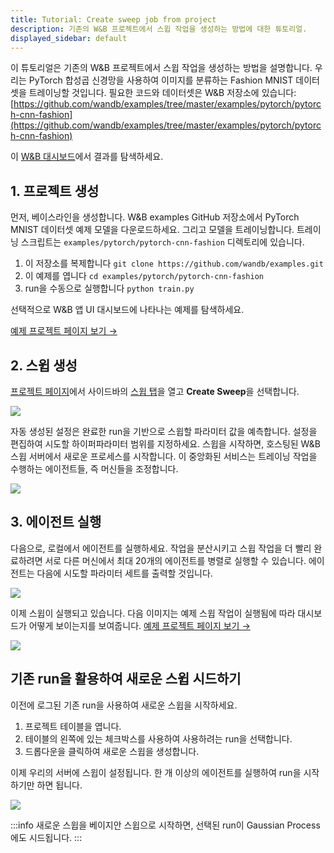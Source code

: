 ```yaml
---
title: Tutorial: Create sweep job from project
description: 기존의 W&B 프로젝트에서 스윕 작업을 생성하는 방법에 대한 튜토리얼.
displayed_sidebar: default
---
```


이 튜토리얼은 기존의 W&B 프로젝트에서 스윕 작업을 생성하는 방법을 설명합니다. 우리는 PyTorch 합성곱 신경망을 사용하여 이미지를 분류하는 Fashion MNIST 데이터셋을 트레이닝할 것입니다. 필요한 코드와 데이터셋은 W&B 저장소에 있습니다: [https://github.com/wandb/examples/tree/master/examples/pytorch/pytorch-cnn-fashion](https://github.com/wandb/examples/tree/master/examples/pytorch/pytorch-cnn-fashion)

이 [W&B 대시보드](https://app.wandb.ai/carey/pytorch-cnn-fashion)에서 결과를 탐색하세요.

## 1. 프로젝트 생성

먼저, 베이스라인을 생성합니다. W&B examples GitHub 저장소에서 PyTorch MNIST 데이터셋 예제 모델을 다운로드하세요. 그리고 모델을 트레이닝합니다. 트레이닝 스크립트는 `examples/pytorch/pytorch-cnn-fashion` 디렉토리에 있습니다.

1. 이 저장소를 복제합니다 `git clone https://github.com/wandb/examples.git`
2. 이 예제를 엽니다 `cd examples/pytorch/pytorch-cnn-fashion`
3. run을 수동으로 실행합니다 `python train.py`

선택적으로 W&B 앱 UI 대시보드에 나타나는 예제를 탐색하세요.

[예제 프로젝트 페이지 보기 →](https://app.wandb.ai/carey/pytorch-cnn-fashion)

## 2. 스윕 생성

[프로젝트 페이지](../app/pages/project-page.md)에서 사이드바의 [스윕 탭](./sweeps-ui.md)을 열고 **Create Sweep**을 선택합니다.

![](/images/sweeps/sweep1.png)

자동 생성된 설정은 완료한 run을 기반으로 스윕할 파라미터 값을 예측합니다. 설정을 편집하여 시도할 하이퍼파라미터 범위를 지정하세요. 스윕을 시작하면, 호스팅된 W&B 스윕 서버에서 새로운 프로세스를 시작합니다. 이 중앙화된 서비스는 트레이닝 작업을 수행하는 에이전트들, 즉 머신들을 조정합니다.

![](/images/sweeps/sweep2.png)

## 3. 에이전트 실행

다음으로, 로컬에서 에이전트를 실행하세요. 작업을 분산시키고 스윕 작업을 더 빨리 완료하려면 서로 다른 머신에서 최대 20개의 에이전트를 병렬로 실행할 수 있습니다. 에이전트는 다음에 시도할 파라미터 세트를 출력할 것입니다.

![](/images/sweeps/sweep3.png)

이제 스윕이 실행되고 있습니다. 다음 이미지는 예제 스윕 작업이 실행됨에 따라 대시보드가 어떻게 보이는지를 보여줍니다. [예제 프로젝트 페이지 보기 →](https://app.wandb.ai/carey/pytorch-cnn-fashion)

![](/images/sweeps/sweep4.png)

## 기존 run을 활용하여 새로운 스윕 시드하기

이전에 로그된 기존 run을 사용하여 새로운 스윕을 시작하세요.

1. 프로젝트 테이블을 엽니다.
2. 테이블의 왼쪽에 있는 체크박스를 사용하여 사용하려는 run을 선택합니다.
3. 드롭다운을 클릭하여 새로운 스윕을 생성합니다.

이제 우리의 서버에 스윕이 설정됩니다. 한 개 이상의 에이전트를 실행하여 run을 시작하기만 하면 됩니다.

![](/images/sweeps/tutorial_sweep_runs.png)

:::info
새로운 스윕을 베이지안 스윕으로 시작하면, 선택된 run이 Gaussian Process에도 시드됩니다.
:::